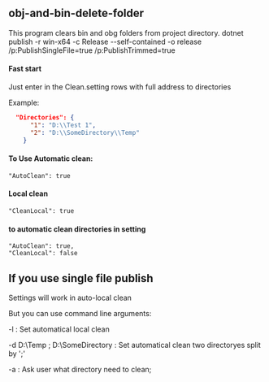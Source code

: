 ## obj-and-bin-delete-folder
This program clears bin and obg folders from project directory.
dotnet publish -r win-x64 -c Release --self-contained -o release /p:PublishSingleFile=true /p:PublishTrimmed=true

#### Fast start
Just enter in the Clean.setting rows with full address to directories

Example: 
```json  
  "Directories": {
      "1": "D:\\Test 1",
      "2": "D:\\SomeDirectory\\Temp"
    }
```

#### To Use Automatic clean:
    "AutoClean": true

#### Local clean
    "CleanLocal": true
#### to automatic clean directories in setting
    "AutoClean": true,
    "CleanLocal": false

## If you use single file publish
Settings will work in auto-local clean

But you can use command line arguments:

-l : Set automatical local clean

-d D:\Temp ; D:\SomeDirectory  : Set automatical clean two directoryes split by ';'

-a : Ask user what directory need to clean;
